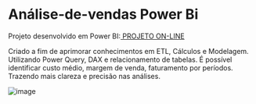 # Análise-de-vendas Power Bi

Projeto desenvolvido em Power BI:<a href="https://app.powerbi.com/view?r=eyJrIjoiNGQwNmNlY2EtNWJhYy00ODhkLWJkYzUtODE0MWVkYTlkZjQ3IiwidCI6ImIzMDdiODEyLTUwYWMtNDI0My1iNDNiLThlM2YzYzljODRlNSJ9&pageName=ReportSection"> PROJETO ON-LINE</a>

Criado a fim de aprimorar conhecimentos em ETL, Cálculos e Modelagem. Utilizando Power Query, DAX e relacionamento de tabelas. É possível identificar custo médio, margem de venda, faturamento por períodos. Trazendo mais clareza e precisão nas análises.


![image](https://user-images.githubusercontent.com/103524711/182387453-c76adb6e-fb92-4dd2-a0fe-1702ab598ed4.png)
